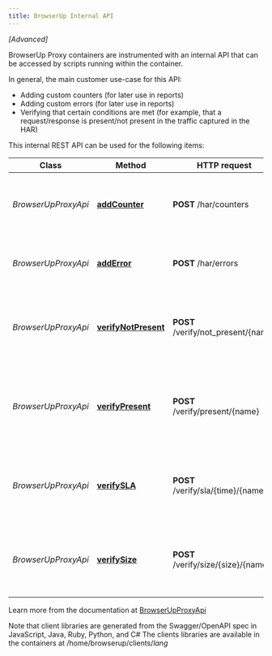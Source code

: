 ```yaml
---
title: BrowserUp Internal API
---
```


*[Advanced]*

BrowserUp Proxy containers are instrumented with an internal API that can be accessed by scripts running within the container.

In general, the main customer use-case for this API:
* Adding custom counters (for later use in reports)
* Adding custom errors (for later use in reports)
* Verifying that certain conditions are met (for example, that a request/response is present/not present in the traffic captured in the HAR)

This internal REST API can be used for the following items:

| Class | Method | HTTP request | Description |
|------------ | ------------- | ------------- | -------------|
| *BrowserUpProxyApi* | [**addCounter**](Apis/BrowserUpProxyApi.md#addcounter) | **POST** /har/counters | Add Custom Counter to the captured traffic har |
*BrowserUpProxyApi* | [**addError**](Apis/BrowserUpProxyApi.md#adderror) | **POST** /har/errors | Add Custom Error to the captured traffic har |
*BrowserUpProxyApi* | [**verifyNotPresent**](Apis/BrowserUpProxyApi.md#verifynotpresent) | **POST** /verify/not_present/{name} | Verify no matching items are present in the captured traffic |
*BrowserUpProxyApi* | [**verifyPresent**](Apis/BrowserUpProxyApi.md#verifypresent) | **POST** /verify/present/{name} | Verify at least one matching item is present in the captured traffic |
*BrowserUpProxyApi* | [**verifySLA**](Apis/BrowserUpProxyApi.md#verifysla) | **POST** /verify/sla/{time}/{name} | Verify each traffic item matching the criteria meets is below SLA time |
*BrowserUpProxyApi* | [**verifySize**](Apis/BrowserUpProxyApi.md#verifysize) | **POST** /verify/size/{size}/{name} | Verify matching items in the captured traffic meet the size criteria |


Learn more from the documentation at [BrowserUpProxyApi](https://github.com/browserup/mitmproxy/tree/main/clients/api-doc)

Note that client libraries are generated from the Swagger/OpenAPI spec in JavaScript, Java, Ruby, Python, and C#
The clients libraries are available in the containers at /home/browserup/clients/_lang_

